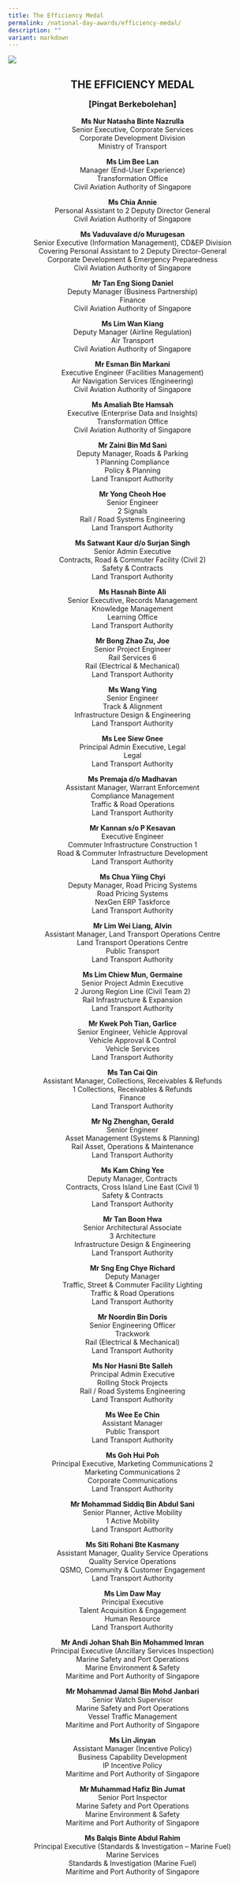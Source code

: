 ```yaml
---
title: The Efficiency Medal
permalink: /national-day-awards/efficiency-medal/
description: ""
variant: markdown
---
```

![](/images/banner_2025.jpg) 
<center>
  <h2>THE EFFICIENCY MEDAL</h2>
  <h3>[Pingat Berkebolehan]</h3>
</center>
<center>
<p>
  <b>Ms Nur Natasha Binte Nazrulla</b><br>
  Senior Executive, Corporate Services<br>Corporate Development Division<br>Ministry of Transport
</p>

<p>
  <b>Ms Lim Bee Lan</b><br>
  Manager (End-User Experience)<br>Transformation Office<br>Civil Aviation Authority of Singapore 
</p>

<p>
  <b>Ms Chia Annie</b><br>
  Personal Assistant to 2 Deputy Director General<br>Civil Aviation Authority of Singapore 
</p>

<p>
  <b>Ms Vaduvalave d/o Murugesan</b><br>
  Senior Executive (Information Management), CD&amp;EP Division<br>Covering Personal Assistant to 2 Deputy Director-General<br>Corporate Development &amp; Emergency Preparedness<br>Civil Aviation Authority of Singapore 
</p>

<p>
  <b>Mr Tan Eng Siong Daniel</b><br>
  Deputy Manager (Business Partnership)<br>Finance<br>Civil Aviation Authority of Singapore 
</p>

<p>
  <b>Ms Lim Wan Kiang</b><br>
  Deputy Manager (Airline Regulation)<br>Air Transport<br>Civil Aviation Authority of Singapore 
</p>

<p>
  <b>Mr Esman Bin Markani</b><br>
  Executive Engineer (Facilities Management)<br>Air Navigation Services (Engineering)<br>Civil Aviation Authority of Singapore 
</p>

<p>
  <b>Ms Amaliah Bte Hamsah</b><br>
  Executive (Enterprise Data and Insights)<br>Transformation Office<br>Civil Aviation Authority of Singapore 
</p>

<p>
  <b>Mr Zaini Bin Md Sani</b><br>
  Deputy Manager, Roads &amp; Parking<br>1 Planning Compliance<br>Policy &amp; Planning<br>Land Transport Authority
</p>

<p>
  <b>Mr Yong Cheoh Hoe</b><br>
  Senior Engineer<br>2 Signals<br>Rail / Road Systems Engineering<br>Land Transport Authority
</p>

<p>
  <b>Ms Satwant Kaur d/o Surjan Singh</b><br>
  Senior Admin Executive<br>Contracts, Road &amp; Commuter Facility (Civil 2)<br>Safety &amp; Contracts<br>Land Transport Authority
</p>

<p>
  <b>Ms Hasnah Binte Ali</b><br>
  Senior Executive, Records Management<br>Knowledge Management<br>Learning Office<br>Land Transport Authority
</p>

<p>
  <b>Mr Bong Zhao Zu, Joe</b><br>
  Senior Project Engineer<br>Rail Services 6<br>Rail (Electrical &amp; Mechanical)<br>Land Transport Authority
</p>

<p>
  <b>Ms Wang Ying</b><br>
  Senior Engineer<br>Track &amp; Alignment<br>Infrastructure Design &amp; Engineering<br>Land Transport Authority
</p>

<p>
  <b>Ms Lee Siew Gnee</b><br>
  Principal Admin Executive, Legal<br>Legal<br>Land Transport Authority
</p>

<p>
  <b>Ms Premaja d/o Madhavan</b><br>
  Assistant Manager, Warrant Enforcement<br>Compliance Management<br>Traffic &amp; Road Operations<br>Land Transport Authority
</p>

<p>
  <b>Mr Kannan s/o P Kesavan</b><br>
  Executive Engineer<br>Commuter Infrastructure Construction 1<br>Road &amp; Commuter Infrastructure Development<br>Land Transport Authority
</p>

<p>
  <b>Ms Chua Yiing Chyi</b><br>
  Deputy Manager, Road Pricing Systems<br>Road Pricing Systems<br>NexGen ERP Taskforce<br>Land Transport Authority
</p>

<p>
  <b>Mr Lim Wei Liang, Alvin</b><br>
  Assistant Manager, Land Transport Operations Centre<br>Land Transport Operations Centre<br>Public Transport<br>Land Transport Authority
</p>

<p>
  <b>Ms Lim Chiew Mun, Germaine</b><br>
  Senior Project Admin Executive<br>2 Jurong Region Line (Civil Team 2)<br>Rail Infrastructure &amp; Expansion<br>Land Transport Authority
</p>

<p>
  <b>Mr Kwek Poh Tian, Garlice</b><br>
  Senior Engineer, Vehicle Approval<br>Vehicle Approval &amp; Control<br>Vehicle Services<br>Land Transport Authority
</p>

<p>
  <b>Ms Tan Cai Qin</b><br>
  Assistant Manager, Collections, Receivables &amp; Refunds<br>1 Collections, Receivables &amp; Refunds<br>Finance<br>Land Transport Authority
</p>

<p>
  <b>Mr Ng Zhenghan, Gerald</b><br>
  Senior Engineer<br>Asset Management (Systems &amp; Planning)<br>Rail Asset, Operations &amp; Maintenance<br>Land Transport Authority
</p>

<p>
  <b>Ms Kam Ching Yee</b><br>
  Deputy Manager, Contracts<br>Contracts, Cross Island Line East (Civil 1)<br>Safety &amp; Contracts<br>Land Transport Authority
</p>

<p>
  <b>Mr Tan Boon Hwa</b><br>
  Senior Architectural Associate<br>3 Architecture<br>Infrastructure Design &amp; Engineering<br>Land Transport Authority
</p>

<p>
  <b>Mr Sng Eng Chye Richard</b><br>
  Deputy Manager<br>Traffic, Street &amp; Commuter Facility Lighting<br>Traffic &amp; Road Operations<br>Land Transport Authority
</p>

<p>
  <b>Mr Noordin Bin Doris</b><br>
  Senior Engineering Officer<br>Trackwork<br>Rail (Electrical &amp; Mechanical)<br>Land Transport Authority
</p>

<p>
  <b>Ms Nor Hasni Bte Salleh</b><br>
  Principal Admin Executive<br>Rolling Stock Projects<br>Rail / Road Systems Engineering<br>Land Transport Authority
</p>

<p>
  <b>Ms Wee Ee Chin</b><br>
  Assistant Manager<br>Public Transport<br>Land Transport Authority
</p>

<p>
  <b>Ms Goh Hui Poh</b><br>
  Principal Executive, Marketing Communications 2<br>Marketing Communications 2<br>Corporate Communications<br>Land Transport Authority
</p>

<p>
  <b>Mr Mohammad Siddiq Bin Abdul Sani</b><br>
  Senior Planner, Active Mobility<br>1 Active Mobility<br>Land Transport Authority
</p>

<p>
  <b>Ms Siti Rohani Bte Kasmany</b><br>
  Assistant Manager, Quality Service Operations<br>Quality Service Operations<br>QSMO, Community &amp; Customer Engagement<br>Land Transport Authority
</p>

<p>
  <b>Ms Lim Daw May</b><br>
  Principal Executive<br>Talent Acquisition &amp; Engagement<br>Human Resource<br>Land Transport Authority
</p>

<p>
  <b>Mr Andi Johan Shah Bin Mohammed Imran</b><br>
  Principal Executive (Ancillary Services Inspection)<br>Marine Safety and Port Operations<br>Marine Environment &amp; Safety<br>Maritime and Port Authority of Singapore
</p>

<p>
  <b>Mr Mohammad Jamal Bin Mohd Janbari</b><br>
  Senior Watch Supervisor<br>Marine Safety and Port Operations<br>Vessel Traffic Management<br>Maritime and Port Authority of Singapore
</p>

<p>
  <b>Ms Lin Jinyan</b><br>
  Assistant Manager (Incentive Policy)<br>Business Capability Development<br>IP Incentive Policy<br>Maritime and Port Authority of Singapore
</p>

<p>
  <b>Mr Muhammad Hafiz Bin Jumat</b><br>
  Senior Port Inspector<br>Marine Safety and Port Operations<br>Marine Environment &amp; Safety<br>Maritime and Port Authority of Singapore
</p>

<p>
  <b>Ms Balqis Binte Abdul Rahim</b><br>
  Principal Executive (Standards &amp; Investigation – Marine Fuel)<br>Marine Services<br>Standards &amp; Investigation (Marine Fuel)<br>Maritime and Port Authority of Singapore
</p>
  
</center>


<style>
  h3 {
    margin-top: 0 !important;
  }
</style>